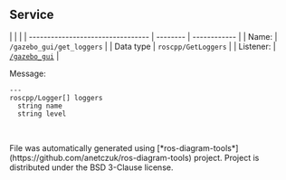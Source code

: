 <!--
File was automatically generated using 'ros-diagram-tools' project.
Project is distributed under the BSD 3-Clause license.
-->

## Service


|  |  |
| --------------------------------- | -------- | ------------ |
| Name: | `/gazebo_gui/get_loggers` |
| Data type | `roscpp/GetLoggers` |
| Listener: | [`/gazebo_gui`](n__gazebo_gui.html) |

Message:
```
---
roscpp/Logger[] loggers
  string name
  string level


```



</br>
File was automatically generated using [*ros-diagram-tools*](https://github.com/anetczuk/ros-diagram-tools) project.
Project is distributed under the BSD 3-Clause license.
